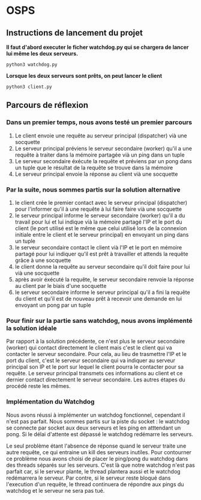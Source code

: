 # OSPS

## Instructions de lancement du projet

<b>Il faut d'abord executer le ficher watchdog.py qui se chargera de lancer lui même les deux serveurs.</b>

```
python3 watchdog.py
```

<b>Lorsque les deux serveurs sont prêts, on peut lancer le client</b>

```
python3 client.py
```


## Parcours de réflexion 

### Dans un premier temps, nous avons testé un premier parcours
1) Le client envoie une requête au serveur principal (dispatcher) vià une socquette 
2) Le serveur principal préviens le serveur secondaire (worker) qu'il a une requête à traiter dans la mémoire partagée vià un ping dans un tuple
3) Le serveur secondaire éxécute la requête et préviens par un pong dans un tuple que le résultat de la requête se trouve dans la mémoire
4) Le serveur principal envoie la réponse au client vià une socquette 

### Par la suite, nous sommes partis sur la solution alternative
1) le client crée le premier contact avec le serveur principal (dispatcher) pour l'informer qu'il à une requête à lui faire faire vià une socquette 
2) le serveur principal informe le serveur secondaire (worker) qu'il a du travail pour lui et lui indique vià la mémoire partagé l'IP et le port du client (le port utilisé est le même que celui utilisé lors de la connexion initiale entre le client et le serveur principal) en envoyant un ping dans un tuple 
3) le serveur secondaire contact le client vià l'IP et le port en mémoire partagé pour lui indiquer qu'il est prêt à travailler et attends la requête grâce à une socquette 
4) le client donne la requête au serveur secondaire qu'il doit faire pour lui vià une socquette 
5) après avoir éxécuté la requête, le serveur secondaire renvoie la réponse au client par le biais d'une socquette 
6) le serveur secondaire informe le serveur principal qu'il a fini la requête du client et qu'il est de nouveau prêt à recevoir une demande en lui envoyant un pong par un tuple 

### Pour finir sur la partie sans watchdog, nous avons implémenté la solution idéale
Par rapport à la solution précédente, ce n'est plus le serveur secondaire (worker) qui contact directement le client mais c'est le client qui va contacter le serveur secondaire. Pour cela, au lieu de trasmettre l'IP et le port du client, c'est le serveur secondaire qui va indiquer au serveur principal son IP et le port sur lequel le client pourra le contacter pour sa requête. Le serveur principal transmets ces informations au client et ce dernier contact directement le serveur secondaire. Les autres étapes du procédé reste les mêmes. 

### Implémentation du Watchdog

Nous avons réussi à implémenter un watchdog fonctionnel, cependant il n'est pas parfait. Nous sommes partis sur la piste du socket : le watchdog se connecte par socket aux deux serveurs et les ping en atttendant un pong. Si le délai d'attente est dépassé le watchdog redémarre les serveurs.

Le seul problème étant l'absence de réponse quand le serveur traite une autre requête, ce qui entraine un kill des serveurs inutiles. Pour contourner ce problème nous avons choisi de placer le ping/pong du watchdog dans des threads séparés sur les serveurs. C'est là que notre watchdog n'est pas parfait car, si le serveur plante, le thread plantera aussi et le watchdog redémarrera le serveur. Par contre, si le serveur reste bloqué dans l'execution d'un requête, le thread continuera de répondre aux pings du watchdog et le serveur ne sera pas tué.


